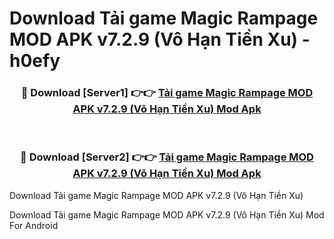 # Download Tải game Magic Rampage MOD APK v7.2.9 (Vô Hạn Tiền Xu) - h0efy


<div align="center">
<h3>🔴 Download [Server1] 👉👉 <a href="https://apk-comot.site?title=Tải_game_Magic_Rampage_MOD_APK_v7.2.9_(Vô_Hạn_Tiền_Xu)">Tải game Magic Rampage MOD APK v7.2.9 (Vô Hạn Tiền Xu) Mod Apk</a></h3><br>
<h3>🔴 Download [Server2] 👉👉 <a href="https://apk-comot.site?title=Tải_game_Magic_Rampage_MOD_APK_v7.2.9_(Vô_Hạn_Tiền_Xu)">Tải game Magic Rampage MOD APK v7.2.9 (Vô Hạn Tiền Xu) Mod Apk</a></h3>
</div>



Download Tải game Magic Rampage MOD APK v7.2.9 (Vô Hạn Tiền Xu) 

Download Tải game Magic Rampage MOD APK v7.2.9 (Vô Hạn Tiền Xu) Mod For Android
